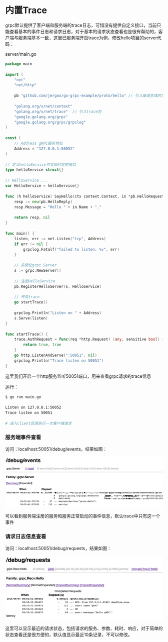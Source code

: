 # 内置Trace

grpc默认提供了客户端和服务端的trace日志，可惜没有提供自定义接口，当前只能查看基本的事件日志和请求日志，对于基本的请求状态查看也是很有帮助的，客户端与服务端基本一致，这里已服务端开启trace为例，修改hello项目的server代码：

server/main.go

```go
package main

import (
	"net"
	"net/http"

	pb "github.com/jergoo/go-grpc-example/proto/hello" // 引入编译生成的包

	"golang.org/x/net/context"
	"golang.org/x/net/trace"  // 引入trace包
	"google.golang.org/grpc"
	"google.golang.org/grpc/grpclog"
)

const (
	// Address gRPC服务地址
	Address = "127.0.0.1:50052"
)

// 定义helloService并实现约定的接口
type helloService struct{}

// HelloService ...
var HelloService = helloService{}

func (h helloService) SayHello(ctx context.Context, in *pb.HelloRequest) (*pb.HelloReply, error) {
	resp := new(pb.HelloReply)
	resp.Message = "Hello " + in.Name + "."

	return resp, nil
}

func main() {
	listen, err := net.Listen("tcp", Address)
	if err != nil {
		grpclog.Fatalf("failed to listen: %v", err)
	}

	// 实例化grpc Server
	s := grpc.NewServer()

	// 注册HelloService
	pb.RegisterHelloServer(s, HelloService)

	// 开启trace
	go startTrace()

	grpclog.Println("Listen on " + Address)
	s.Serve(listen)
}

func startTrace() {
	trace.AuthRequest = func(req *http.Request) (any, sensitive bool) {
		return true, true
	}
	go http.ListenAndServe(":50051", nil)
	grpclog.Println("Trace listen on 50051")
}

```
这里我们开启一个http服务监听50051端口，用来查看grpc请求的trace信息

运行：

```sh
$ go run main.go

Listen on 127.0.0.1:50052                                                       
Trace listen on 50051

# 进入client目录执行一次客户端请求     
```


### 服务端事件查看

访问：localhost:50051/debug/events，结果如图：

![](/assets/grpc_trace_events.png)

可以看到服务端注册的服务和服务正常启动的事件信息，默认trace中只有这一个事件


### 请求日志信息查看

访问：localhost:50051/debug/requests，结果如图：

![](/assets/grpc_trace_requests.png)

这里可以显示最近的请求状态，包括请求的服务、参数、耗时、响应，对于简单的状态查看还是很方便的，默认值显示最近10条记录，不可以修改。
